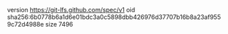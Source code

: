 version https://git-lfs.github.com/spec/v1
oid sha256:6b0778b6a1d6e01bdc3a0c5898dbb426976d37707b16b8a23af9559c72d4988e
size 7496
